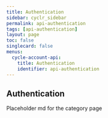 ```yaml
---
title: Authentication
sidebar: cyclr_sidebar
permalink: api-authentication
tags: [api-authentication]
layout: page
toc: false
singlecard: false
menus:
  cycle-account-api:
    title: Authentication
    identifier: api-authentication
---
```

## Authentication

Placeholder md for the category page

